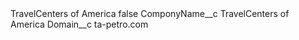<?xml version="1.0" encoding="UTF-8"?>
<CustomMetadata xmlns="http://soap.sforce.com/2006/04/metadata" xmlns:xsi="http://www.w3.org/2001/XMLSchema-instance" xmlns:xsd="http://www.w3.org/2001/XMLSchema">
    <label>TravelCenters of America</label>
    <protected>false</protected>
    <values>
        <field>ComponyName__c</field>
        <value xsi:type="xsd:string">TravelCenters of America</value>
    </values>
    <values>
        <field>Domain__c</field>
        <value xsi:type="xsd:string">ta-petro.com</value>
    </values>
</CustomMetadata>
